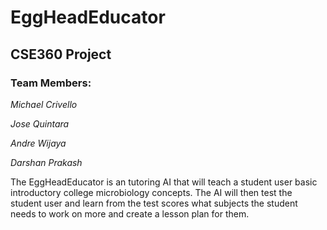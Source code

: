 # EggHeadEducator
## CSE360 Project

### Team Members:

  *Michael Crivello*

  *Jose Quintara*

  *Andre Wijaya*

  *Darshan Prakash*

The EggHeadEducator is an tutoring AI that will teach a student user basic introductory college microbiology concepts. The AI will then test the student user and learn from the test scores what subjects the student needs to work on more and create a lesson plan for them.
